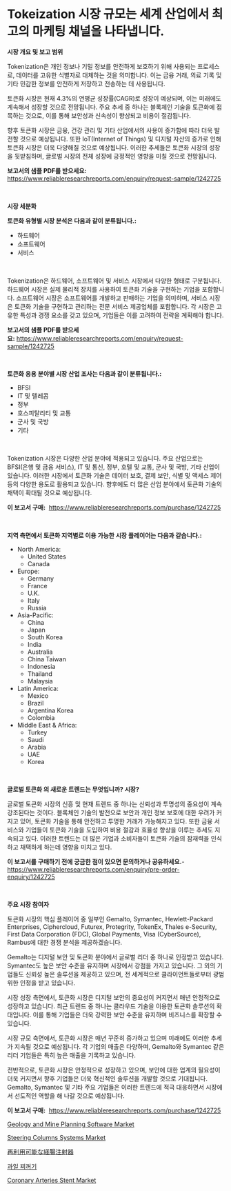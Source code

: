 <p><h1>Tokeization 시장 규모는 세계 산업에서 최고의 마케팅 채널을 나타냅니다.</h1></p><p><strong>시장 개요 및 보고 범위</strong></p>
<p><p>Tokenization은 개인 정보나 기밀 정보를 안전하게 보호하기 위해 사용되는 프로세스로, 데이터를 고유한 식별자로 대체하는 것을 의미합니다. 이는 금융 거래, 의료 기록 및 기타 민감한 정보를 안전하게 저장하고 전송하는 데 사용됩니다. </p><p>토큰화 시장은 현재 4.3%의 연평균 성장률(CAGR)로 성장이 예상되며, 이는 미래에도 계속해서 성장할 것으로 전망됩니다. 주요 추세 중 하나는 블록체인 기술을 토큰화에 접목하는 것으로, 이를 통해 보안성과 신속성이 향상되고 비용이 절감됩니다. </p><p>향후 토큰화 시장은 금융, 건강 관리 및 기타 산업에서의 사용이 증가함에 따라 더욱 발전할 것으로 예상됩니다. 또한 IoT(Internet of Things) 및 디지털 자산의 증가로 인해 토큰화 시장은 더욱 다양해질 것으로 예상됩니다. 이러한 추세들은 토큰화 시장의 성장을 뒷받침하며, 글로벌 시장의 전체 성장에 긍정적인 영향을 미칠 것으로 전망됩니다.</p></p>
<p><strong>보고서의 샘플 PDF를 받으세요:</strong> <a href="https://www.reliableresearchreports.com/enquiry/request-sample/1242725">https://www.reliableresearchreports.com/enquiry/request-sample/1242725</a></p>
<p>&nbsp;</p>
<p><strong>시장 세분화</strong></p>
<p><strong>토큰화 유형별 시장 분석은 다음과 같이 분류됩니다.:</strong></p>
<p><ul><li>하드웨어</li><li>소프트웨어</li><li>서비스</li></ul></p>
<p>&nbsp;</p>
<p><p>Tokenization은 하드웨어, 소프트웨어 및 서비스 시장에서 다양한 형태로 구분됩니다. 하드웨어 시장은 실제 물리적 장치를 사용하여 토큰화 기술을 구현하는 기업을 포함합니다. 소프트웨어 시장은 소프트웨어를 개발하고 판매하는 기업을 의미하며, 서비스 시장은 토큰화 기술을 구현하고 관리하는 전문 서비스 제공업체를 포함합니다. 각 시장은 고유한 특성과 경쟁 요소를 갖고 있으며, 기업들은 이를 고려하여 전략을 계획해야 합니다.</p></p>
<p><strong>보고서의 샘플 PDF를 받으세요:</strong>&nbsp;<a href="https://www.reliableresearchreports.com/enquiry/request-sample/1242725">https://www.reliableresearchreports.com/enquiry/request-sample/1242725</a></p>
<p>&nbsp;</p>
<p><strong> 토큰화 응용 분야별 시장 산업 조사는 다음과 같이 분류됩니다.:</strong></p>
<p><ul><li>BFSI</li><li>IT 및 텔레콤</li><li>정부</li><li>호스피탈리티 및 교통</li><li>군사 및 국방</li><li>기타</li></ul></p>
<p>&nbsp;</p>
<p><p>Tokenization 시장은 다양한 산업 분야에 적용되고 있습니다. 주요 산업으로는 BFSI(은행 및 금융 서비스), IT 및 통신, 정부, 호텔 및 교통, 군사 및 국방, 기타 산업이 있습니다. 이러한 시장에서 토큰화 기술은 데이터 보호, 결제 보안, 식별 및 액세스 제어 등의 다양한 용도로 활용되고 있습니다. 향후에도 더 많은 산업 분야에서 토큰화 기술의 채택이 확대될 것으로 예상됩니다.</p></p>
<p><strong>이 보고서 구매:</strong>&nbsp; <a href="https://www.reliableresearchreports.com/purchase/1242725">https://www.reliableresearchreports.com/purchase/1242725</a></p>
<p>&nbsp;</p>
<p><strong>지역 측면에서 토큰화 지역별로 이용 가능한 시장 플레이어는 다음과 같습니다.:</strong></p>
<p><ul>
    <li>
        North America:
        <ul>
            <li>United States</li>
            <li>Canada</li>
        </ul>
    </li>
    <li>
        Europe:
        <ul>
            <li>Germany</li>
            <li>France</li>
            <li>U.K.</li>
            <li>Italy</li>
            <li>Russia</li>
        </ul>
    </li>
    <li>
        Asia-Pacific:
        <ul>
            <li>China</li>
            <li>Japan</li>
            <li>South Korea</li>
            <li>India</li>
            <li>Australia</li>
            <li>China Taiwan</li>
            <li>Indonesia</li>
            <li>Thailand</li>
            <li>Malaysia</li>
        </ul>
    </li>
    <li>
        Latin America:
        <ul>
            <li>Mexico</li>
            <li>Brazil</li>
            <li>Argentina Korea</li>
            <li>Colombia</li>
        </ul>
    </li>
    <li>
        Middle East & Africa:
        <ul>
            <li>Turkey</li>
            <li>Saudi</li>
            <li>Arabia</li>
            <li>UAE</li>
            <li>Korea</li>
        </ul>
    </li>
    </ul></p>
<p>&nbsp;</p>
<p><strong>글로벌 토큰화 의 새로운 트렌드는 무엇입니까? 시장?</strong></p>
<p><p>글로벌 토큰화 시장의 신흥 및 현재 트렌드 중 하나는 신뢰성과 투명성의 중요성이 계속 강조된다는 것이다. 블록체인 기술의 발전으로 보안과 개인 정보 보호에 대한 우려가 커지고 있어, 토큰화 기술을 통해 안전하고 투명한 거래가 가능해지고 있다. 또한 금융 서비스와 기업들이 토큰화 기술을 도입하여 비용 절감과 효율성 향상을 이루는 추세도 지속되고 있다. 이러한 트렌드는 더 많은 기업과 소비자들이 토큰화 기술의 잠재력을 인식하고 채택하게 하는데 영향을 미치고 있다.</p></p>
<p><strong>이 보고서를 구매하기 전에 궁금한 점이 있으면 문의하거나 공유하세요.</strong>- <a href="https://www.reliableresearchreports.com/enquiry/pre-order-enquiry/1242725">https://www.reliableresearchreports.com/enquiry/pre-order-enquiry/1242725</a></p>
<p>&nbsp;</p>
<p><strong>주요 시장 참여자</strong></p>
<p><p>토큰화 시장의 핵심 플레이어 중 일부인 Gemalto, Symantec, Hewlett-Packard Enterprises, Ciphercloud, Futurex, Protegrity, TokenEx, Thales e-Security, First Data Corporation (FDC), Global Payments, Visa (CyberSource), Rambus에 대한 경쟁 분석을 제공하겠습니다.</p><p>Gemalto는 디지털 보안 및 토큰화 분야에서 글로벌 리더 중 하나로 인정받고 있습니다. Symantec도 높은 보안 수준을 유지하며 시장에서 강점을 가지고 있습니다. 그 외의 기업들도 신뢰성 높은 솔루션을 제공하고 있으며, 전 세계적으로 클라이언트들로부터 광범위한 인정을 받고 있습니다.</p><p>시장 성장 측면에서, 토큰화 시장은 디지털 보안의 중요성이 커지면서 매년 안정적으로 성장하고 있습니다. 최근 트렌드 중 하나는 클라우드 기술을 이용한 토큰화 솔루션의 확대입니다. 이를 통해 기업들은 더욱 강력한 보안 수준을 유지하며 비즈니스를 확장할 수 있습니다.</p><p>시장 규모 측면에서, 토큰화 시장은 매년 꾸준히 증가하고 있으며 미래에도 이러한 추세가 지속될 것으로 예상됩니다. 각 기업의 매출은 다양하며, Gemalto와 Symantec 같은 리더 기업들은 특히 높은 매출을 기록하고 있습니다.</p><p>전반적으로, 토큰화 시장은 안정적으로 성장하고 있으며, 보안에 대한 업계의 필요성이 더욱 커지면서 향후 기업들은 더욱 혁신적인 솔루션을 개발할 것으로 기대됩니다. Gemalto, Symantec 및 기타 주요 기업들은 이러한 트렌드에 적극 대응하면서 시장에서 선도적인 역할을 해 나갈 것으로 예상됩니다.</p></p>
<p><strong>이 보고서 구매:</strong>&nbsp;&nbsp;<a href="https://www.reliableresearchreports.com/purchase/1242725">https://www.reliableresearchreports.com/purchase/1242725</a></p>
<p><p><a href="https://metal-farmhouse-e95.notion.site/Geology-and-Mine-Planning-Software-Market-Analysis-Examines-its-Scope-on-Growth-Opportunities-and-F-94eb621f7b2a400e8288a7d0daf92d12">Geology and Mine Planning Software Market</a></p><p><a href="https://issuu.com/reportprime-2/docs/steering-columns-systems-market-size-2030.pptx">Steering Columns Systems Market</a></p><p><a href="https://github.com/oafhukehf4709715/Market-Research-Report-List-1/blob/main/3303967185675.md">再利用可能な経腸注射器</a></p><p><a href="https://github.com/vseigx30c9a1j/Market-Research-Report-List-1/blob/main/1354513185671.md">과일 찌꺼기</a></p><p><a href="https://github.com/WillieWoodard/Market-Research-Report-List-3/blob/main/coronary-arteries-stent-market.md">Coronary Arteries Stent Market</a></p></p>
